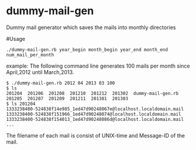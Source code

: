 dummy-mail-gen
==============

Dummy mail generator which saves the mails into monthly directories

#Usage

    ./dummy-mail-gen.rb year_begin month_begin year_end month_end num_mail_per_month

example:
The following command line generates 100 mails per month since April,2012 until March,2013.

    $ ./dummy-mail-gen.rb 2012 04 2013 03 100
    $ ls
    201204  201206  201208  201210  201212  201302  dummy-mail-gen.rb
    201205  201207  201209  201211  201301  201303
    $ ls 201204
    1333238400-524838f14e985_1ed47d90248067e@localhost.localdomain.mail
    1333238400-524838f151966_1ed47d90248074@localhost.localdomain.mail
    1333238400-524838f154013_1ed47d90248086d@localhost.localdomain.mail
    ...

The filename of each mail is consist of UNIX-time and Message-ID of the mail.
